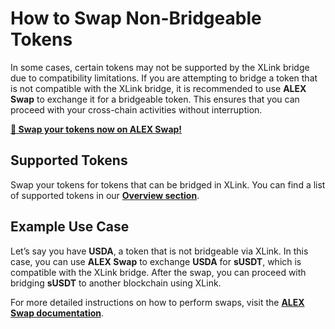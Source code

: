 # How to Swap Non-Bridgeable Tokens

In some cases, certain tokens may not be supported by the XLink bridge due to compatibility limitations. If you are attempting to bridge a token that is not compatible with the XLink bridge, it is recommended to use **ALEX Swap** to exchange it for a bridgeable token. This ensures that you can proceed with your cross-chain activities without interruption.

[**🔄 Swap your tokens now on ALEX Swap!**](https://app.alexlab.co/swap)

## Supported Tokens

Swap your tokens for tokens that can be bridged in XLink. You can find a list of supported tokens in our [**Overview section**](../../overview/supported-blockchains-and-tokens.md).

## Example Use Case

Let’s say you have **USDA**, a token that is not bridgeable via XLink. In this case, you can use **ALEX Swap** to exchange **USDA** for **sUSDT**, which is compatible with the XLink bridge. After the swap, you can proceed with bridging **sUSDT** to another blockchain using XLink.

For more detailed instructions on how to perform swaps, visit the [**ALEX Swap documentation**](https://docs.alexlab.co/product-features/token-swaps/how-to).
